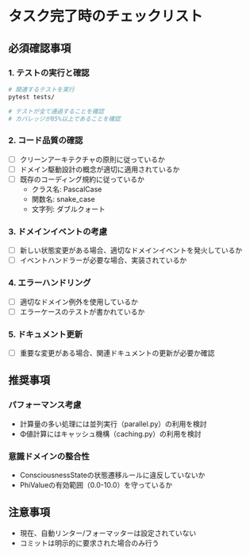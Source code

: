 # タスク完了時のチェックリスト

## 必須確認事項

### 1. テストの実行と確認
```bash
# 関連するテストを実行
pytest tests/

# テストが全て通過することを確認
# カバレッジが85%以上であることを確認
```

### 2. コード品質の確認
- [ ] クリーンアーキテクチャの原則に従っているか
- [ ] ドメイン駆動設計の概念が適切に適用されているか
- [ ] 既存のコーディング規約に従っているか
  - クラス名: PascalCase
  - 関数名: snake_case
  - 文字列: ダブルクォート

### 3. ドメインイベントの考慮
- [ ] 新しい状態変更がある場合、適切なドメインイベントを発火しているか
- [ ] イベントハンドラーが必要な場合、実装されているか

### 4. エラーハンドリング
- [ ] 適切なドメイン例外を使用しているか
- [ ] エラーケースのテストが書かれているか

### 5. ドキュメント更新
- [ ] 重要な変更がある場合、関連ドキュメントの更新が必要か確認

## 推奨事項

### パフォーマンス考慮
- 計算量の多い処理には並列実行（parallel.py）の利用を検討
- Φ値計算にはキャッシュ機構（caching.py）の利用を検討

### 意識ドメインの整合性
- ConsciousnessStateの状態遷移ルールに違反していないか
- PhiValueの有効範囲（0.0-10.0）を守っているか

## 注意事項
- 現在、自動リンター/フォーマッターは設定されていない
- コミットは明示的に要求された場合のみ行う